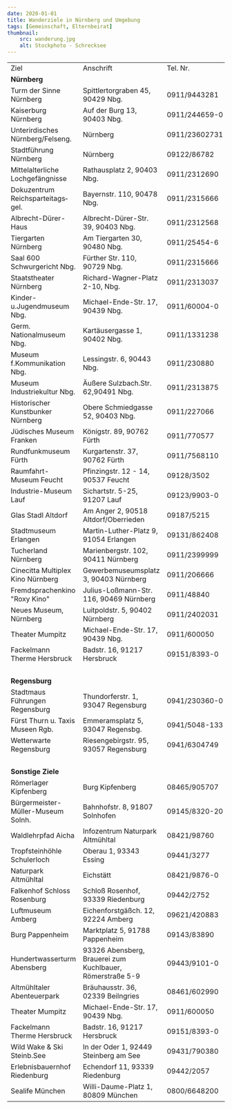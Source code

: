 ```yaml
---
date: 2020-01-01
title: Wanderziele in Nürnberg und Umgebung
tags: [Gemeinschaft, Elternbeirat]
thumbnail: 
    src: wanderung.jpg
    alt: Stockphoto - Schrecksee
---
```



<table>
  <tr>
    <td>Ziel</td>
    <td>Anschrift</td>
    <td>Tel. Nr.</td>
    <td>Beschreibung</td>
    <td>Klasse</td>
  </tr>
  <tr>
    <td colspan="5"><b>Nürnberg</b></td>
  </tr>
  <tr>
    <td>Turm der Sinne Nürnberg</td>
    <td>Spittlertorgraben 45, 90429 Nbg.</td>
    <td>0911/9443281</td>
    <td>Erlebnisausstellung</td>
    <td>ab 6.Kl.</td>
  </tr>
  <tr>
    <td>Kaiserburg Nürnberg</td>
    <td>Auf der Burg 13, 90403 Nbg.</td>
    <td>0911/244659-0</td>
    <td>Führung</td>
    <td>alle Kl.</td>
  </tr>
  <tr>
    <td>Unterirdisches Nürnberg/Felseng.</td>
    <td>Nürnberg</td>
    <td>0911/23602731</td>
    <td>Labyrinth v. Stollen u. Gew.</td>
    <td>alle Kl.</td>
  </tr>
  <tr>
    <td>Stadtführung Nürnberg</td>
    <td>Nürnberg</td>
    <td>09122/86782</td>
    <td>Führung</td>
    <td>alle Kl.</td>
  </tr>
  <tr>
    <td>Mittelalterliche Lochgefängnisse</td>
    <td>Rathausplatz 2, 90403 Nbg.</td>
    <td>0911/2312690</td>
    <td>Führung</td>
    <td>ab 7.Kl.</td>
  </tr>
  <tr>
    <td>Dokuzentrum Reichsparteitags&shy;gel.</td>
    <td>Bayernstr. 110, 90478 Nbg.</td>
    <td>0911/2315666</td>
    <td>Dauerausst. Faszination Gewalt</td>
    <td>ab 8.Kl</td>
  </tr>
  <tr>
    <td>Albrecht-Dürer-Haus</td>
    <td>Albrecht-Dürer-Str. 39, 90403 Nbg.</td>
    <td>0911/2312568</td>
    <td>Wohn- u. Arbeitsst. d. Künstlers</td>
    <td>alle Kl.</td>
  </tr>
  <tr>
    <td>Tiergarten Nürnberg</td>
    <td>Am Tiergarten 30, 90480 Nbg.</td>
    <td>0911/25454-6</td>
    <td>Vorführungen, Delfinarium</td>
    <td>5.-6.Kl.</td>
  </tr>
  <tr>
    <td>Saal 600 Schwurgericht Nbg.</td>
    <td>Fürther Str. 110, 90729 Nbg.</td>
    <td>0911/2315666</td>
    <td>Besichtigung</td>
    <td>alle Kl.</td>
  </tr>
  <tr>
    <td>Staatstheater Nürnberg</td>
    <td>Richard-Wagner-Platz 2-10, Nbg.</td>
    <td>0911/2313037</td>
    <td>Blick hinter die Kulissen</td>
    <td>alle Kl.</td>
  </tr>
  <tr>
    <td>Kinder-u.Jugendmuseum Nbg.</td>
    <td>Michael-Ende-Str. 17, 90439 Nbg.</td>
    <td>0911/60004-0</td>
    <td>Dauerausstellungen</td>
    <td>5.-10.Kl.</td>
  </tr>
  <tr>
    <td>Germ. Nationalmuseum Nbg.</td>
    <td>Kartäusergasse 1, 90402 Nbg.</td>
    <td>0911/1331238</td>
    <td>Führung</td>
    <td>alle Kl.</td>
  </tr>
  <tr>
    <td>Museum f.Kommunikation Nbg.</td>
    <td>Lessingstr. 6, 90443 Nbg.</td>
    <td>0911/230880</td>
    <td>Wechselausst. Veranstl.</td>
    <td>alle Kl.</td>
  </tr>
  <tr>
    <td>Museum Industriekultur Nbg.</td>
    <td>Äußere Sulzbach.Str. 62,90491 Nbg.</td>
    <td>0911/2313875</td>
    <td>Arbeit und Alltag von damals</td>
    <td>alle Kl.</td>
  </tr>
  <tr>
    <td>Historischer Kunstbunker Nürnberg</td>
    <td>Obere Schmiedgasse 52, 90403 Nbg.</td>
    <td>0911/227066</td>
    <td>Ausstellung Nbg. Kunstschätze </td>
    <td>ab 8.Kl</td>
  </tr>
  <tr>
    <td>Jüdisches Museum Franken</td>
    <td>Königstr. 89, 90762 Fürth</td>
    <td>0911/770577</td>
    <td>Gesch.jüdischen Lebens</td>
    <td>ab 7.Kl.</td>
  </tr>
  <tr>
    <td>Rundfunkmuseum Fürth</td>
    <td>Kurgartenstr. 37, 90762 Fürth</td>
    <td>0911/7568110</td>
    <td>Gesch.v.Hörfunk u. Fernsehen</td>
    <td>alle Kl.</td>
  </tr>
  <tr>
    <td>Raumfahrt-Museum Feucht</td>
    <td>Pfinzingstr. 12 - 14, 90537 Feucht</td>
    <td>09128/3502</td>
    <td>Führung</td>
    <td>alle Kl.</td>
  </tr>
  <tr>
    <td>Industrie-Museum Lauf</td>
    <td>Sichartstr. 5-25, 91207 Lauf</td>
    <td>09123/9903-0</td>
    <td>Führung</td>
    <td>alle Kl.</td>
  </tr>
  <tr>
    <td>Glas Stadl Altdorf</td>
    <td>Am Anger 2, 90518 Altdorf/Oberrieden</td>
    <td>09187/5215</td>
    <td>Kunstunterricht einmal anders</td>
    <td>ab 7.Kl.</td>
  </tr>
  <tr>
    <td>Stadtmuseum Erlangen</td>
    <td>Martin-Luther-Platz 9, 91054 Erlangen</td>
    <td>09131/862408</td>
    <td>versch. Programme</td>
    <td>5.-6.Kl</td>
  </tr>
  <tr>
    <td>Tucherland Nürnberg</td>
    <td>Marienbergstr. 102, 90411 Nürnberg</td>
    <td>0911/2399999</td>
    <td>Indoor/Outdoor-Spielplatz</td>
    <td>alle Kl.</td>
  </tr>
  <tr>
    <td>Cinecitta Multiplex Kino Nürnberg</td>
    <td>Gewerbemuseumsplatz 3, 90403 Nürnberg</td>
    <td>0911/206666</td>
    <td>Multiplexkino mit Gastronomie</td>
    <td>alle Kl.</td>
  </tr>
  <tr>
    <td>Fremdsprachenkino "Roxy Kino"</td>
    <td>Julius-Loßmann-Str. 116, 90469 Nürnberg</td>
    <td>0911/48840</td>
    <td>Kinofilme engl.,franz.,spanisch</td>
    <td>alle Kl.</td>
  </tr>
  <tr>
    <td>Neues Museum, Nürnberg</td>
    <td>Luitpoldstr. 5, 90402 Nürnberg</td>
    <td>0911/2402031</td>
    <td>Museum f. Kunst u. Design</td>
    <td>ab 8.Kl</td>
  </tr>
  <tr>
   <td>Theater Mumpitz</td>
   <td>Michael-Ende-Str. 17, 90439 Nbg.</td>
   <td>0911/600050</td>
   <td>Buntes Programm mit Theater</td>
   <td>ab 5.Kl.</td>
  </tr>
  <tr>
   <td>Fackelmann Therme Hersbruck</td>
   <td>Badstr. 16, 91217 Hersbruck</td>
   <td>09151/8393-0</td>
   <td>Thermal- u. Freizeitbad</td>
   <td>ab 5.Kl.</td>
  </tr>
  <tr>
    <td colspan="5" style="border-left:0px;border-right:0px">&nbsp; </td>
  </tr>
  <tr>
    <td colspan="5"><b>Regensburg</b></td>
  </tr>
  <tr>
    <td>Stadtmaus Führungen Regensburg</td>
    <td>Thundorferstr. 1, 93047 Regensburg</td>
    <td>0941/230360-0</td>
    <td>Führung Regensburg</td>
    <td>alle Kl.</td>
  </tr>
  <tr>
    <td>Fürst Thurn u. Taxis Museen Rgb.</td>
    <td>Emmeramsplatz 5, 93047 Regensbg.</td>
    <td>0941/5048-133</td>
    <td>Führung, Kreuzgang, Schloss</td>
    <td>alle Kl.</td>
  </tr>
  <tr>
    <td>Wetterwarte Regensburg</td>
    <td>Riesengebirgstr. 95, 93057 Regensburg</td>
    <td>0941/6304749</td>
    <td>Führung rund ums Wetter</td>
    <td>5.-6.Kl</td>
  </tr>
  <tr>
    <td colspan="5" style="border-left:0px;border-right:0px">&nbsp; </td>
  </tr>
  <tr>
    <td colspan="5"><b>Sonstige Ziele</b></td>
  </tr>
  <tr>
    <td>Römerlager Kipfenberg</td>
    <td>Burg Kipfenberg</td>
    <td>08465/905707</td>
    <td>Römerzeit authentisch erleben</td>
    <td>alle Kl.</td>
  </tr>
  <tr>
    <td>Bürgermeister-Müller-Museum Solnh.</td>
    <td>Bahnhofstr. 8, 91807 Solnhofen</td>
    <td>09145/8320-20</td>
    <td>Steinbruch-Bes. Fossiliensuche</td>
    <td>alle Kl.</td>
  </tr>
  <tr>
    <td>Waldlehrpfad Aicha</td>
    <td>Infozentrum Naturpark Altmühltal</td>
    <td>08421/98760</td>
    <td>Erlebnis für alle Sinne</td>
    <td>alle Kl.</td>
  </tr>
  <tr>
    <td>Tropfsteinhöhle Schulerloch</td>
    <td>Oberau 1, 93343 Essing</td>
    <td>09441/3277</td>
    <td>Wohnhöhle der Neandertaler</td>
    <td>alle Kl.</td>
  </tr>
  <tr>
    <td>Naturpark Altmühltal</td>
    <td>Eichstätt</td>
    <td>08421/9876-0</td>
    <td>verschiedene Angebote</td>
    <td>alle Kl.</td>
  </tr>
  <tr>
    <td>Falkenhof Schloss Rosenburg</td>
    <td>Schloß Rosenhof, 93339 Riedenburg</td>
    <td>09442/2752</td>
    <td>Flugvorführung</td>
    <td>alle Kl.</td>
  </tr>
  <tr>
    <td>Luftmuseum Amberg</td>
    <td>Eichenforstgäßch. 12, 92224 Amberg</td>
    <td>09621/420883</td>
    <td>Führung</td>
    <td>5.-8.Kl.</td>
  </tr>
  <tr>
    <td>Burg Pappenheim</td>
    <td>Marktplatz 5,  91788 Pappenheim</td>
    <td>09143/83890</td>
    <td>versch. Führungen</td>
    <td>alle Kl.</td>
  </tr>
  <tr>
    <td>Hundertwasserturm Abensberg</td>
    <td>93326 Abensberg,<br />Brauerei zum Kuchlbauer,<br />Römerstraße 5-9</td>
    <td>09443/9101-0</td>
    <td>Führung mit Brauerei und Turm</td>
    <td>ab 8.Kl</td>
  </tr>
  <tr>
    <td>Altmühltaler Abenteuerpark</td>
    <td>Bräuhausstr. 36, 02339 Beilngries</td>
    <td>08461/602990</td>
    <td>Kletterpark</td>
    <td>ab 7.Kl.</td>
  </tr>
  <tr>
   <td>Theater Mumpitz</td>
   <td>Michael-Ende-Str. 17, 90439 Nbg.</td>
   <td>0911/600050</td>
   <td>Buntes Programm mit Theater</td>
   <td>ab 5.Kl.</td>
  </tr>
  <tr>
   <td>Fackelmann Therme Hersbruck</td>
   <td>Badstr. 16, 91217 Hersbruck</td>
   <td>09151/8393-0</td>
   <td>Thermal- u. Freizeitbad</td>
   <td>ab 5.Kl.</td>
  </tr>
  <tr>
   <td>Wild Wake &amp; Ski Steinb.See</td>
   <td>In der Oder 1, 92449 Steinberg am See</td>
   <td>09431/790380</td>
   <td>Wakeboard und Wasserski-Anlage</td>
   <td>ab 6.Kl.</td>
  </tr>
  <tr>
   <td>Erlebnisbauernhof Riedenburg</td>
   <td>Echendorf 11, 93339 Riedenburg</td>
   <td>09442/2057</td>
   <td>Erlebnistag am Bauernhof</td>
   <td>ab 5.Kl.</td>
  </tr>
  <tr>
   <td>Sealife München</td>
   <td>Willi-Daume-Platz 1, 80809 München</td>
   <td>0800/6648200</td>
   <td>Heimische u. tropische Lebensr.</td>
   <td>ab 5.Kl.</td>
  </tr>
</table>
